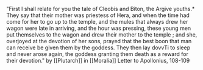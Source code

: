 "First I shall relate for you the tale of Cleobis and Biton, the Argive youths.* They say that their mother was priestess of Hera, and when the time had come for her to go up to the temple, and the mules that always drew her wagon were late in arriving, and the hour was pressing, these young men put themselves to the wagon and drew their mother to the temple ; and she, overjoyed at the devotion of her sons, prayed that the best boon that man can receive be given them by the goddess. They then lay dovvTi to sleep and never arose again, the goddess granting them death as a reward for their devotion."
by [[Plutarch]]  in  [[Moralia]] Letter to Apollonius, 108-109